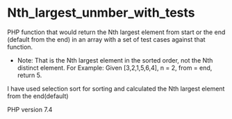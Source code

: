 # Nth_largest_unmber_with_tests

PHP function that would return the Nth largest element from start or the end (default from the end) in an array with a set of test cases against that function.

- Note: That is the Nth largest element in the sorted order, not the Nth distinct element.
For Example: Given [3,2,1,5,6,4], n = 2, from = end, return 5. 

I have used selection sort for sorting and calculated the Nth largest element from the end(default)

PHP version 7.4
